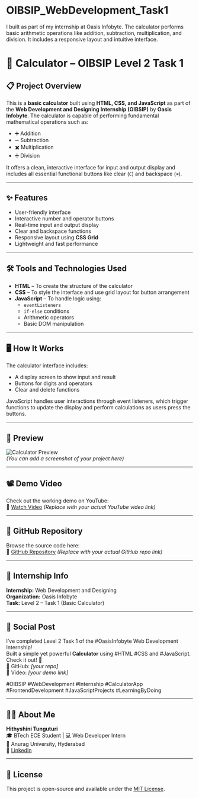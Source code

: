 # OIBSIP_WebDevelopment_Task1
I built as part of my internship at Oasis Infobyte. The calculator performs basic arithmetic operations like addition, subtraction, multiplication, and division. It includes a responsive layout and intuitive interface.

# 🧮 Calculator – OIBSIP Level 2 Task 1

## 📋 Project Overview

This is a **basic calculator** built using **HTML, CSS, and JavaScript** as part of the **Web Development and Designing Internship (OIBSIP)** by **Oasis Infobyte**. The calculator is capable of performing fundamental mathematical operations such as:

- ➕ Addition  
- ➖ Subtraction  
- ✖️ Multiplication  
- ➗ Division  

It offers a clean, interactive interface for input and output display and includes all essential functional buttons like clear (`C`) and backspace (`⌫`).

---

## ✨ Features

- User-friendly interface
- Interactive number and operator buttons
- Real-time input and output display
- Clear and backspace functions
- Responsive layout using **CSS Grid**
- Lightweight and fast performance

---

## 🛠️ Tools and Technologies Used

- **HTML** – To create the structure of the calculator
- **CSS** – To style the interface and use grid layout for button arrangement
- **JavaScript** – To handle logic using:
  - `eventListeners`
  - `if-else` conditions
  - Arithmetic operators
  - Basic DOM manipulation

---

## 🖥️ How It Works

The calculator interface includes:
- A display screen to show input and result
- Buttons for digits and operators
- Clear and delete functions

JavaScript handles user interactions through event listeners, which trigger functions to update the display and perform calculations as users press the buttons.

---

## 📸 Preview

![Calculator Preview](screenshot.png)  
*(You can add a screenshot of your project here)*

---

## 📽️ Demo Video

Check out the working demo on YouTube:  
🔗 [Watch Video](https://youtube.com/your-demo-link) *(Replace with your actual YouTube video link)*

---

## 🔗 GitHub Repository

Browse the source code here:  
🔗 [GitHub Repository](https://github.com/yourusername/OIBSIP_Calculator_Task1) *(Replace with your actual GitHub repo link)*

---

## 💼 Internship Info

**Internship:** Web Development and Designing  
**Organization:** Oasis Infobyte  
**Task:** Level 2 – Task 1 (Basic Calculator)

---

## 📢 Social Post

I’ve completed Level 2 Task 1 of the #OasisInfobyte Web Development Internship!  
Built a simple yet powerful **Calculator** using #HTML #CSS and #JavaScript.  
Check it out! 🚀  
🔗 GitHub: *[your repo]*  
🔗 Video: *[your demo link]*

#OIBSIP #WebDevelopment #Internship #CalculatorApp #FrontendDevelopment #JavaScriptProjects #LearningByDoing

---

## 🙋‍♀️ About Me

**Hithyshini Tunguturi**  
🎓 BTech ECE Student | 💻 Web Developer Intern  
📍 Anurag University, Hyderabad  
🔗 [LinkedIn](https://www.linkedin.com/in/hithyshini-tunguturi-a02630289)

---

## 📃 License

This project is open-source and available under the [MIT License](LICENSE).
